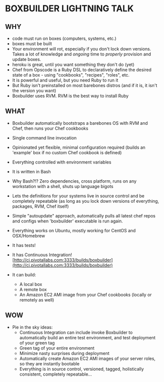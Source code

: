 BOXBUILDER LIGHTNING TALK
=========================

WHY
---

* code must run on boxes (computers, systems, etc.)
* boxes must be built
* Your environment will rot, especially if you don't lock down versions.  Takes a lot of knowledge and *ongoing* time to *properly* provision and update boxes.
* heroku is great, until you want something they don't do (yet)
* Chef from Opscode is a Ruby DSL to declaratively define the desired state of a box - using "cookbooks", "recipes", "roles", etc.
* It is powerful and useful, but you need Ruby to run it
* But Ruby isn't preinstalled on most barebones distros (and if it is, it isn't the version you want)
* Boxbuilder uses RVM.  RVM is the best way to install Ruby

WHAT
----
* Boxbuilder automatically bootstraps a barebones OS with RVM and Chef, then runs your Chef cookbooks
* Single command line invocation
* Opinionated yet flexible, minimal configuration required (builds an 'example' box if no custom Chef cookbook is defined)
* Everything controlled with environment variables
* It is written in Bash
* Why Bash?!? Zero dependencies, cross platform, runs on any workstation with a shell, shuts up language bigots
* Lets the definitions for your systems live in source control and be completely repeatable (as long as you lock down versions of everything, packages, RVM, Chef itself)
* Simple "autoupdate" approach, automatically pulls all latest chef repos and configs when 'boxbuilder' executable is run again.
* Everything works on Ubuntu, mostly working for CentOS and OSX/Homebrew
* It has tests!
* It has Continuous Integration! [http://ci.pivotallabs.com:3333/builds/boxbuilder](http://ci.pivotallabs.com:3333/builds/boxbuilder)

* It can build:
  * A local box
  * A remote box
  * An Amazon EC2 AMI image from your Chef cookbooks (locally or remotely as well)

WOW
---
* Pie in the sky ideas:
  * Continuous Integration can include invoke Boxbuilder to automatically build an entire test environment, and test deployment of your green tag
  * Green tag of your entire environment
  * Minimize nasty surprises during deployment
  * Automatically create Amazon EC2 AMI images of your server roles, so they are instantly bootable
  * Everything is in source control, versioned, tagged, holistically consistent, completely repeatable...